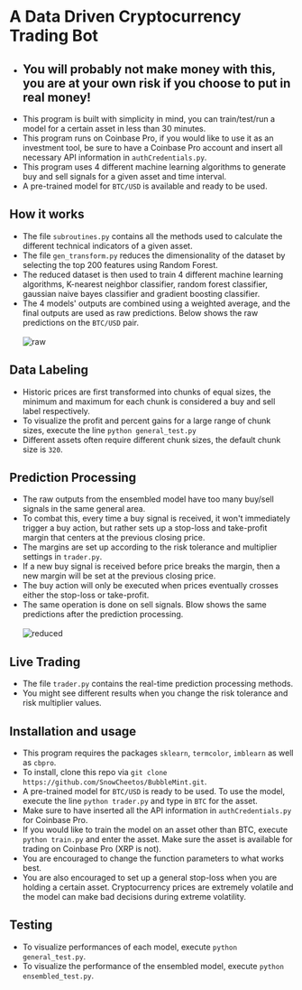 # A Data Driven Cryptocurrency Trading Bot
* ## You will probably not make money with this, you are at your own risk if you choose to put in real money!
* This program is built with simplicity in mind, you can train/test/run a model for a certain asset in less than 30 minutes.
* This program runs on Coinbase Pro, if you would like to use it as an investment tool, be sure to have a Coinbase Pro account and insert all necessary API information in ```authCredentials.py```. 
* This program uses 4 different machine learning algorithms to generate buy and sell signals for a given asset and time interval. 
* A pre-trained model for ```BTC/USD``` is available and ready to be used.

## How it works
* The file ```subroutines.py``` contains all the methods used to calculate the different technical indicators of a given asset.
* The file ```gen_transform.py``` reduces the dimensionality of the dataset by selecting the top 200 features using Random Forest. 
* The reduced dataset is then used to train 4 different machine learning algorithms, K-nearest neighbor classifier, random forest classifier, gaussian naive bayes classifier and gradient boosting classifier.
*  The 4 models' outputs are combined using a weighted average, and the final outputs are used as raw predictions. Below shows the raw predictions on the ```BTC/USD``` pair.\
\
![raw](https://user-images.githubusercontent.com/86272122/139788759-5549fe69-1c03-4d94-86c8-39582657bd08.png)

## Data Labeling
* Historic prices are first transformed into chunks of equal sizes, the minimum and maximum for each chunk is considered a buy and sell label respectively. 
* To visualize the profit and percent gains for a large range of chunk sizes, execute the line ```python general_test.py```
* Different assets often require different chunk sizes, the default chunk size is ```320```.

## Prediction Processing
* The raw outputs from the ensembled model have too many buy/sell signals in the same general area. 
* To combat this, every time a buy signal is received, it won't immediately trigger a buy action, but rather sets up a stop-loss and take-profit margin that centers at the previous closing price.
* The margins are set up according to the risk tolerance and multiplier settings in ```trader.py```.
* If a new buy signal is received before price breaks the margin, then a new margin will be set at the previous closing price.
* The buy action will only be executed when prices eventually crosses either the stop-loss or take-profit. 
* The same operation is done on sell signals. Blow shows the same predictions after the prediction processing.\
\
![reduced](https://user-images.githubusercontent.com/86272122/139963255-fbecb351-fc31-47c1-880b-c6a71423d9ba.png)

## Live Trading
* The file ```trader.py``` contains the real-time prediction processing methods.
* You might see different results when you change the risk tolerance and risk multiplier values.

## Installation and usage
* This program requires the packages ```sklearn```, ```termcolor```, ```imblearn``` as well as ```cbpro```.
* To install, clone this repo via ```git clone https://github.com/SnowCheetos/BubbleMint.git```.
* A pre-trained model for ```BTC/USD``` is ready to be used. To use the model, execute the line ```python trader.py``` and type in ```BTC``` for the asset.
* Make sure to have inserted all the API information in ```authCredentials.py``` for Coinbase Pro.
* If you would like to train the model on an asset other than BTC, execute ```python train.py``` and enter the asset. Make sure the asset is available for trading on Coinbase Pro (XRP is not).
* You are encouraged to change the function parameters to what works best.
* You are also encouraged to set up a general stop-loss when you are holding a certain asset. Cryptocurrency prices are extremely volatile and the model can make bad decisions during extreme volatility.

## Testing
* To visualize performances of each model, execute ```python general_test.py```. 
* To visualize the performance of the ensembled model, execute ```python ensembled_test.py```.
